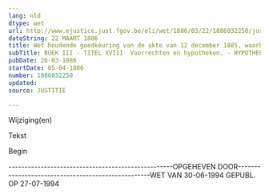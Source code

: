 ```yaml
---
lang: nld
dtype: wet
url: http://www.ejustice.just.fgov.be/eli/wet/1886/03/22/1886032250/justel
dateString: 22 MAART 1886
title: Wet houdende goedkeuring van de akte van 12 december 1885, waarbij België bijtreedt tot de overeenkomst rakende het muntwezen, de 6e november 1885 te Parijs gesloten tussen Frankrijk, Griekenland, Italië en Zwitserland, alsmede tot de er aangehechte schikking en verklaring
subTitle: BOEK III - TITEL XVIII  Voorrechten en hypotheken. - HYPOTHEEKWET
pubDate: 26-03-1886
startDate: 05-04-1886
number: 1886032250
updated: 
source: JUSTITIE

---
```


 
 Wijziging(en) 
 
 
 Tekst 

 
 

 Begin 
 

---------------------------------------------------OPGEHEVEN DOOR---------------------------------------------------WET VAN 30-06-1994 GEPUBL. OP 27-07-1994

